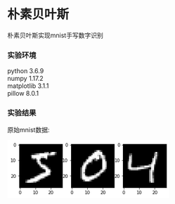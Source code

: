 # 朴素贝叶斯
朴素贝叶斯实现mnist手写数字识别

### 实验环境
python 3.6.9 <br>
numpy 1.17.2 <br>
matplotlib 3.1.1 <br>
pillow 8.0.1 <br>

### 实验结果
原始mnist数据:<br>

![raw](https://github.com/SKY2016W/test/blob/master/img/raw.png)
